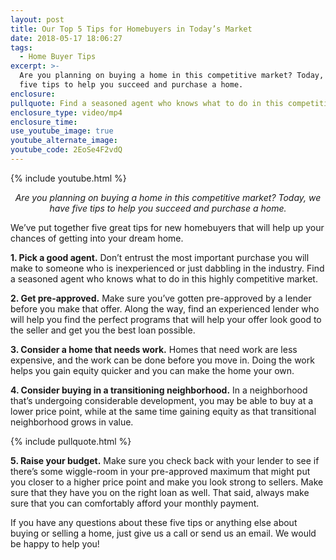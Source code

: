 ```yaml
---
layout: post
title: Our Top 5 Tips for Homebuyers in Today’s Market
date: 2018-05-17 18:06:27
tags:
  - Home Buyer Tips
excerpt: >-
  Are you planning on buying a home in this competitive market? Today, we have
  five tips to help you succeed and purchase a home.
enclosure:
pullquote: Find a seasoned agent who knows what to do in this competitive market.
enclosure_type: video/mp4
enclosure_time:
use_youtube_image: true
youtube_alternate_image:
youtube_code: 2EoSe4F2vdQ
---
```


{% include youtube.html %}

<p style="text-align: center;"><em>Are you planning on buying a home in this competitive market? Today, we have five tips to help you succeed and purchase a home.</em></p>

We’ve put together five great tips for new homebuyers that will help up your chances of getting into your dream home.

**1. Pick a good agent.** Don’t entrust the most important purchase you will make to someone who is inexperienced or just dabbling in the industry. Find a seasoned agent who knows what to do in this highly competitive market.

**2. Get pre-approved.** Make sure you’ve gotten pre-approved by a lender before you make that offer. Along the way, find an experienced lender who will help you find the perfect programs that will help your offer look good to the seller and get you the best loan possible.

**3. Consider a home that needs work.** Homes that need work are less expensive, and the work can be done before you move in. Doing the work helps you gain equity quicker and you can make the home your own.

**4. Consider buying in a transitioning neighborhood.** In a neighborhood that’s undergoing considerable development, you may be able to buy at a lower price point, while at the same time gaining equity as that transitional neighborhood grows in value.

{% include pullquote.html %}

**5. Raise your budget.**&nbsp;Make sure you check back with your lender to see if there’s some wiggle-room in your pre-approved maximum that might put you closer to a higher price point and make you look strong to sellers. Make sure that they have you on the right loan as well. That said, always make sure that you can comfortably afford your monthly payment.

If you have any questions about these five tips or anything else about buying or selling a home, just give us a call or send us an email. We would be happy to help you!